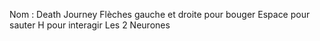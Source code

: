 Nom : Death Journey
Flèches gauche et droite pour bouger
Espace pour sauter
H pour interagir
Les 2 Neurones
